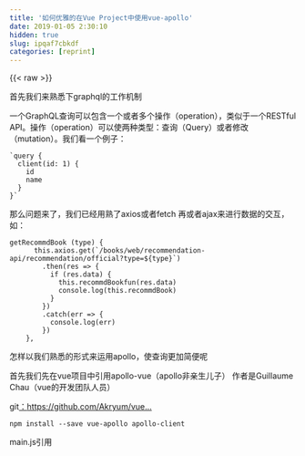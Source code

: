 ```yaml
---
title: '如何优雅的在Vue Project中使用vue-apollo' 
date: 2019-01-05 2:30:10
hidden: true
slug: ipqaf7cbkdf
categories: [reprint]
---
```


{{< raw >}}

                    
<p>首先我们来熟悉下graphql的工作机制</p>
<p>一个GraphQL查询可以包含一个或者多个操作（operation），类似于一个RESTful API。操作（operation）可以使两种类型：查询（Query）或者修改（mutation）。我们看一个例子：</p>
<div class="widget-codetool" style="display:none;">
      <div class="widget-codetool--inner">
      <span class="selectCode code-tool" data-toggle="tooltip" data-placement="top" title="" data-original-title="全选"></span>
      <span type="button" class="copyCode code-tool" data-toggle="tooltip" data-placement="top" data-clipboard-text="`query {
  client(id: 1) {
    id 
    name
  }
}`    " title="" data-original-title="复制"></span>
      <span type="button" class="saveToNote code-tool" data-toggle="tooltip" data-placement="top" title="" data-original-title="放进笔记"></span>
      </div>
      </div><pre class="hljs applescript"><code>`query {
  client(<span class="hljs-built_in">id</span>: <span class="hljs-number">1</span>) {
    <span class="hljs-built_in">id</span> 
    <span class="hljs-built_in">name</span>
  }
}`    </code></pre>
<p>那么问题来了，我们已经用熟了axios或者fetch 再或者ajax来进行数据的交互，如：</p>
<div class="widget-codetool" style="display:none;">
      <div class="widget-codetool--inner">
      <span class="selectCode code-tool" data-toggle="tooltip" data-placement="top" title="" data-original-title="全选"></span>
      <span type="button" class="copyCode code-tool" data-toggle="tooltip" data-placement="top" data-clipboard-text="getRecommdBook (type) {
      this.axios.get(`/books/web/recommendation-api/recommendation/official?type=${type}`)
        .then(res => {
          if (res.data) {
            this.recommdBookfun(res.data)
            console.log(this.recommdBook)
          }
        })
        .catch(err => {
          console.log(err)
        })
    },
" title="" data-original-title="复制"></span>
      <span type="button" class="saveToNote code-tool" data-toggle="tooltip" data-placement="top" title="" data-original-title="放进笔记"></span>
      </div>
      </div><pre class="hljs typescript"><code>getRecommdBook (<span class="hljs-keyword">type</span>) {
      <span class="hljs-keyword">this</span>.axios.get(<span class="hljs-string">`/books/web/recommendation-api/recommendation/official?type=<span class="hljs-subst">${type}</span>`</span>)
        .then(<span class="hljs-function"><span class="hljs-params">res</span> =&gt;</span> {
          <span class="hljs-keyword">if</span> (res.data) {
            <span class="hljs-keyword">this</span>.recommdBookfun(res.data)
            <span class="hljs-built_in">console</span>.log(<span class="hljs-keyword">this</span>.recommdBook)
          }
        })
        .catch(<span class="hljs-function"><span class="hljs-params">err</span> =&gt;</span> {
          <span class="hljs-built_in">console</span>.log(err)
        })
    },
</code></pre>
<p>怎样以我们熟悉的形式来运用apollo，使查询更加简便呢</p>
<p>首先我们先在vue项目中引用apollo-vue（apollo非亲生儿子） 作者是Guillaume Chau（vue的开发团队人员）</p>
<p>git<a href="https://github.com/Akryum/vue-apollo" rel="nofollow noreferrer" target="_blank">：</a><a href="https://github.com/Akryum/vue-apollo" rel="nofollow noreferrer" target="_blank">https://github.com/Akryum/vue...</a></p>
<div class="widget-codetool" style="display:none;">
      <div class="widget-codetool--inner">
      <span class="selectCode code-tool" data-toggle="tooltip" data-placement="top" title="" data-original-title="全选"></span>
      <span type="button" class="copyCode code-tool" data-toggle="tooltip" data-placement="top" data-clipboard-text="npm install --save vue-apollo apollo-client" title="" data-original-title="复制"></span>
      <span type="button" class="saveToNote code-tool" data-toggle="tooltip" data-placement="top" title="" data-original-title="放进笔记"></span>
      </div>
      </div><pre class="hljs sql"><code style="word-break: break-word; white-space: initial;">npm <span class="hljs-keyword">install</span> <span class="hljs-comment">--save vue-apollo apollo-client</span></code></pre>
<p>main.js引用</p>
<div class="widget-codetool" style="display:none;">
      <div class="widget-codetool--inner">
      <span class="selectCode code-tool" data-toggle="tooltip" data-placement="top" title="" data-original-title="全选"></span>
      <span type="button" class="copyCode code-tool" data-toggle="tooltip" data-placement="top" data-clipboard-text="// apollo配置

    import { ApolloClient, createNetworkInterface } from 'apollo-client'
    import VueApollo from 'vue-apollo'" title="" data-original-title="复制"></span>
      <span type="button" class="saveToNote code-tool" data-toggle="tooltip" data-placement="top" title="" data-original-title="放进笔记"></span>
      </div>
      </div><pre class="hljs clean"><code><span class="hljs-comment">// apollo配置</span>

    <span class="hljs-keyword">import</span> { ApolloClient, createNetworkInterface } <span class="hljs-keyword">from</span> <span class="hljs-string">'apollo-client'</span>
    <span class="hljs-keyword">import</span> VueApollo <span class="hljs-keyword">from</span> <span class="hljs-string">'vue-apollo'</span></code></pre>
<p>构建客户端<br>可以构建多个适应不同接口</p>
<div class="widget-codetool" style="display:none;">
      <div class="widget-codetool--inner">
      <span class="selectCode code-tool" data-toggle="tooltip" data-placement="top" title="" data-original-title="全选"></span>
      <span type="button" class="copyCode code-tool" data-toggle="tooltip" data-placement="top" data-clipboard-text="    const networkInterfaceTask = createNetworkInterface({
      uri: '/api/tasks/graphql',
      transportBatching: true,
      opts: {
        credentials: 'include'
      }
    })
    
    const apolloClientTask = new ApolloClient({
      networkInterface: networkInterfaceTask,
      connectToDevTools: true
    })
    
    const apolloProvider = new VueApollo({
      clients: {
        task: apolloClientTask
      },
      defaultClient: apolloClientTask
    })" title="" data-original-title="复制"></span>
      <span type="button" class="saveToNote code-tool" data-toggle="tooltip" data-placement="top" title="" data-original-title="放进笔记"></span>
      </div>
      </div><pre class="hljs yaml"><code>    <span class="hljs-string">const</span> <span class="hljs-string">networkInterfaceTask</span> <span class="hljs-string">=</span> <span class="hljs-string">createNetworkInterface({</span>
<span class="hljs-attr">      uri:</span> <span class="hljs-string">'/api/tasks/graphql'</span><span class="hljs-string">,</span>
<span class="hljs-attr">      transportBatching:</span> <span class="hljs-literal">true</span><span class="hljs-string">,</span>
<span class="hljs-attr">      opts:</span> <span class="hljs-string">{</span>
<span class="hljs-attr">        credentials:</span> <span class="hljs-string">'include'</span>
      <span class="hljs-string">}</span>
    <span class="hljs-string">})</span>
    
    <span class="hljs-string">const</span> <span class="hljs-string">apolloClientTask</span> <span class="hljs-string">=</span> <span class="hljs-string">new</span> <span class="hljs-string">ApolloClient({</span>
<span class="hljs-attr">      networkInterface:</span> <span class="hljs-string">networkInterfaceTask,</span>
<span class="hljs-attr">      connectToDevTools:</span> <span class="hljs-literal">true</span>
    <span class="hljs-string">})</span>
    
    <span class="hljs-string">const</span> <span class="hljs-string">apolloProvider</span> <span class="hljs-string">=</span> <span class="hljs-string">new</span> <span class="hljs-string">VueApollo({</span>
<span class="hljs-attr">      clients:</span> <span class="hljs-string">{</span>
<span class="hljs-attr">        task:</span> <span class="hljs-string">apolloClientTask</span>
      <span class="hljs-string">},</span>
<span class="hljs-attr">      defaultClient:</span> <span class="hljs-string">apolloClientTask</span>
    <span class="hljs-string">})</span></code></pre>
<p>使用apollo</p>
<div class="widget-codetool" style="display:none;">
      <div class="widget-codetool--inner">
      <span class="selectCode code-tool" data-toggle="tooltip" data-placement="top" title="" data-original-title="全选"></span>
      <span type="button" class="copyCode code-tool" data-toggle="tooltip" data-placement="top" data-clipboard-text="Vue.use(VueApollo)
" title="" data-original-title="复制"></span>
      <span type="button" class="saveToNote code-tool" data-toggle="tooltip" data-placement="top" title="" data-original-title="放进笔记"></span>
      </div>
      </div><pre class="hljs ada"><code>Vue.<span class="hljs-keyword">use</span>(VueApollo)
</code></pre>
<p>根目录引用</p>
<div class="widget-codetool" style="display:none;">
      <div class="widget-codetool--inner">
      <span class="selectCode code-tool" data-toggle="tooltip" data-placement="top" title="" data-original-title="全选"></span>
      <span type="button" class="copyCode code-tool" data-toggle="tooltip" data-placement="top" data-clipboard-text="new Vue({
  el: '#app',
  router,
  axios,
  store,
  apolloProvider,
  template: '<App/>',
  components: { App }
})" title="" data-original-title="复制"></span>
      <span type="button" class="saveToNote code-tool" data-toggle="tooltip" data-placement="top" title="" data-original-title="放进笔记"></span>
      </div>
      </div><pre class="hljs less"><code><span class="hljs-selector-tag">new</span> <span class="hljs-selector-tag">Vue</span>({
  <span class="hljs-attribute">el</span>: <span class="hljs-string">'#app'</span>,
  router,
  axios,
  store,
  apolloProvider,
  <span class="hljs-attribute">template</span>: <span class="hljs-string">'&lt;App/&gt;'</span>,
  <span class="hljs-attribute">components</span>: { App }
})</code></pre>
<p>好到此为止，基础配置就已经ok了<br>接下来就是实际的请求了<br>在vue 的组件中，比如 test.vue</p>
<p>我们的例子是带参数的查询<br>首先在组件里构建查询的变量</p>
<div class="widget-codetool" style="display:none;">
      <div class="widget-codetool--inner">
      <span class="selectCode code-tool" data-toggle="tooltip" data-placement="top" title="" data-original-title="全选"></span>
      <span type="button" class="copyCode code-tool" data-toggle="tooltip" data-placement="top" data-clipboard-text="import gql from 'graphql-tag'

const getErSeasons = gql`query erSeasons($classId: Long!) {
                            erSeasons{
                              id
                              name
                              startTime
                              endTime
                              classTask(class:$classId){
                                id
                                classId
                                startTime
                                endTime
                                status
                              }
                            }
                          }`" title="" data-original-title="复制"></span>
      <span type="button" class="saveToNote code-tool" data-toggle="tooltip" data-placement="top" title="" data-original-title="放进笔记"></span>
      </div>
      </div><pre class="hljs xquery"><code><span class="hljs-keyword">import</span> gql from <span class="hljs-string">'graphql-tag'</span>

const getErSeasons = gql`query erSeasons($classId: Long!) {
                            erSeasons{
                              id
                              name
                              startTime
                              endTime
                              classTask(class:$classId){
                                id
                                classId
                                startTime
                                endTime
                                status
                              }
                            }
                          }`</code></pre>
<p>不懂的话先去查下教程api<br>   然后在methods里面</p>
<div class="widget-codetool" style="display:none;">
      <div class="widget-codetool--inner">
      <span class="selectCode code-tool" data-toggle="tooltip" data-placement="top" title="" data-original-title="全选"></span>
      <span type="button" class="copyCode code-tool" data-toggle="tooltip" data-placement="top" data-clipboard-text=" changeClass (id) {
      this.ClassSeasons = []
      this.Select = id
      console.log(this.$apollo.query)
      this.$apollo.query({
        query: getErSeasons,
        variables: {
          classId: this.Select
        }
      })
        .then(res => {
          this.Parse(res.data.erSeasons)
          console.log(res)
        })
        .catch(err => {
          console.log(err)
        })
    }
    
这个形式是不是有点熟悉了。哈哈哈
可以了。以后就又可以愉快的装逼了
本文章只适于初学者

作者：考拉阅读前端工程师
" title="" data-original-title="复制"></span>
      <span type="button" class="saveToNote code-tool" data-toggle="tooltip" data-placement="top" title="" data-original-title="放进笔记"></span>
      </div>
      </div><pre class="hljs kotlin"><code> changeClass (id) {
      <span class="hljs-keyword">this</span>.ClassSeasons = []
      <span class="hljs-keyword">this</span>.Select = id
      console.log(<span class="hljs-keyword">this</span>.$apollo.query)
      <span class="hljs-keyword">this</span>.$apollo.query({
        query: getErSeasons,
        variables: {
          classId: <span class="hljs-keyword">this</span>.Select
        }
      })
        .then(res =&gt; {
          <span class="hljs-keyword">this</span>.Parse(res.<span class="hljs-keyword">data</span>.erSeasons)
          console.log(res)
        })
        .<span class="hljs-keyword">catch</span>(err =&gt; {
          console.log(err)
        })
    }
    
这个形式是不是有点熟悉了。哈哈哈
可以了。以后就又可以愉快的装逼了
本文章只适于初学者

作者：考拉阅读前端工程师
</code></pre>

                
{{< /raw >}}

# 版权声明
本文资源来源互联网，仅供学习研究使用，版权归该资源的合法拥有者所有，

本文仅用于学习、研究和交流目的。转载请注明出处、完整链接以及原作者。

原作者若认为本站侵犯了您的版权，请联系我们，我们会立即删除！

## 原文标题
如何优雅的在Vue Project中使用vue-apollo

## 原文链接
[https://segmentfault.com/a/1190000010569331](https://segmentfault.com/a/1190000010569331)

